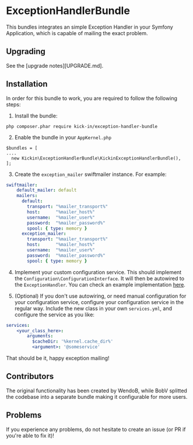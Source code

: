 # ExceptionHandlerBundle
This bundles integrates an simple Exception Handler in your Symfony Application, which is capable of mailing the exact problem.

## Upgrading

See the [upgrade notes][UPGRADE.md].

## Installation

In order for this bundle to work, you are required to follow the following steps:

1. Install the bundle:
```
php composer.phar require kick-in/exception-handler-bundle
```

2. Enable the bundle in your `AppKernel.php`
```
$bundles = [
....
  new Kickin\ExceptionHandlerBundle\KickinExceptionHandlerBundle(),
];
```

3. Create the `exception_mailer` swiftmailer instance. For example:
```yml
swiftmailer:
    default_mailer: default
    mailers:
      default:
        transport: "%mailer_transport%"
        host:      "%mailer_host%"
        username:  "%mailer_user%"
        password:  "%mailer_password%"
        spool: { type: memory }
      exception_mailer:
        transport: "%mailer_transport%"
        host:      "%mailer_host%"
        username:  "%mailer_user%"
        password:  "%mailer_password%"
        spool: { type: memory }
```

4. Implement your custom configuration service. This should implement the `Configuration\ConfigurationInterface`. It will
 then be autowired to the `ExceptionHandler`. You can check an example implementation [here](Resources/doc/configuration-example.md).

6. (Optional) If you don't use autowiring, or need manual configuration for your configuration service, configure your
configuration service in the regular way. Include the new class in your own `services.yml`, and configure the service as you like:
```yml
services:
    <your_class_here>:
        arguments:
          $cacheDir: '%kernel.cache_dir%'
          <argument>: '@someservice'
```

That should be it, happy exception mailing!

## Contributors

The original functionality has been created by WendoB, while BobV splitted the codebase into a separate bundle making
it configurable for more users.


## Problems

If you experience any problems, do not hesitate to create an issue (or PR if you're able to fix it)!
